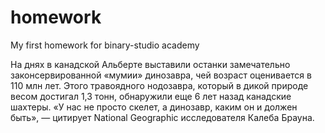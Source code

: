 # homework
My first homework for binary-studio academy

На днях в канадской Альберте выставили останки замечательно законсервированной «мумии» динозавра, чей возраст оценивается в 110 млн лет. Этого травоядного нодозавра, который в дикой природе весом достигал 1,3 тонн, обнаружили еще 6 лет назад канадские шахтеры. «У нас не просто скелет, а динозавр, каким он и должен быть», — цитирует National Geographic исследователя Калеба Брауна.
